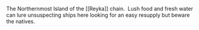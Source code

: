 The Northernmost Island of the [[Reyka]] chain.  Lush food and fresh water can lure unsuspecting ships here looking for an easy resupply but beware the natives.